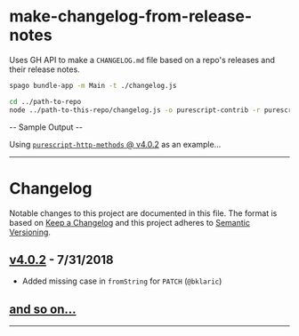 # make-changelog-from-release-notes

Uses GH API to make a `CHANGELOG.md` file based on a repo's releases and their release notes.

```bash
spago bundle-app -m Main -t ./changelog.js

cd ../path-to-repo
node ../path-to-this-repo/changelog.js -o purescript-contrib -r purescript-http-methods
```

-- Sample Output --

Using [`purescript-http-methods` @ v4.0.2](https://github.com/purescript-contrib/purescript-http-methods/releases/tag/v4.0.2) as an example...

<hr>

# Changelog

Notable changes to this project are documented in this file. The format is based on [Keep a Changelog](https://keepachangelog.com/en/1.0.0/) and this project adheres to [Semantic Versioning](https://semver.org/spec/v2.0.0.html).

## [v4.0.2](https://github.com/purescript-contrib/purescript-http-methods/releases/tag/v4.0.2) - 7/31/2018

- Added missing case in `fromString` for `PATCH` (`@bklaric`)

## [and so on...]()

<hr>
